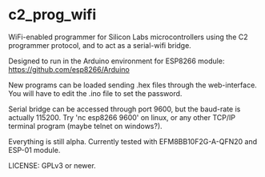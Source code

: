 # c2_prog_wifi
WiFi-enabled programmer for Silicon Labs microcontrollers using the C2 programmer protocol, and to act as a serial-wifi bridge.

Designed to run in the Arduino environment for ESP8266 module: https://github.com/esp8266/Arduino

New programs can be loaded sending .hex files through the web-interface. You will have to edit the .ino file to set the password.

Serial bridge can be accessed through port 9600, but the baud-rate is actually 115200. Try 'nc esp8266 9600' on linux, or any other TCP/IP terminal program (maybe telnet on windows?).

Everything is still alpha. Currently tested with EFM8BB10F2G-A-QFN20 and ESP-01 module.

LICENSE: GPLv3 or newer.
